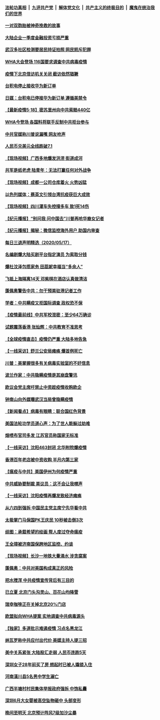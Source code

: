 ####  [法轮功真相](../../../../basic/blob/master/README.md?t=05182102) &nbsp;|&nbsp; [九评共产党](../../../../9ping.md/blob/master/README.md?t=05182102) &nbsp;|&nbsp; [解体党文化](../../../../jtdwh.md/blob/master/README.md?t=05182102)  &nbsp;|&nbsp; [共产主义的终极目的](../../../../gczydzjmd.md/blob/master/README.md?t=05182102) &nbsp;|&nbsp; [魔鬼在统治我们的世界](../../../../mgztzwmdsj.md/blob/master/README.md?t=05182102) 

#### [一对双胞胎被神奇挽救的故事](../pages/nsc413/n12116413.md?t=05182102) 


#### [大陆企业一季度金融投资亏损严重](../pages/nsc413/n12117927.md?t=05182102) 

#### [武汉多社区检测要居民持证拍照 网民怒斥犯罪](../pages/nsc413/n12117569.md?t=05182102) 

#### [WHA大会登场 116国要求调查中共病毒疫情](../pages/nsc413/n12117992.md?t=05182102) 

#### [疫情下北京信访机关关闭 截访依然猖獗](../pages/nsc413/n12117242.md?t=05182102) 

#### [台积电停止接收华为新订单](../pages/nsc413/n12117595.md?t=05182102) 

#### [日媒：台积电已停接华为新订单 遵循美禁令](../pages/nsc413/n12117798.md?t=05182102) 

#### [【最新疫情5·18】密苏里州向中共索赔440亿](../pages/nsc413/n12115367.md?t=05182102) 

#### [WHA今登场 各国料将联手反制中共拒台参与](../pages/nsc413/n12117180.md?t=05182102) 

#### [中共官媒称川普说漏嘴 网友呛声](../pages/nsc413/n12116849.md?t=05182102) 

#### [人民币兑美元全线跌破7.1](../pages/nsc413/n12117503.md?t=05182102) 

#### [【现场视频】广西多地爆发洪涝 街道成河](../pages/nsc413/n12117408.md?t=05182102) 

#### [共军是纸老虎 陆青年：无法打赢任何对外战争](../pages/nsc413/n12116271.md?t=05182102) 

#### [【现场视频】成都一公司仓库着火 火势凶猛](../pages/nsc413/n12117294.md?t=05182102) 

#### [以色列媒体：蔡英文引领台湾抗疫获巨大成效](../pages/nsc413/n12117256.md?t=05182102) 

#### [【现场视频】四川灌车失控撞多车 致1死14伤](../pages/nsc413/n12117171.md?t=05182102) 

#### [【纪元播报】“别问我 问中国去”川普再呛华裔女记者](../pages/nsc413/n12115768.md?t=05182102) 

#### [【纪元播报】揭秘：微信监控海外用户 助国内审查](../pages/nsc413/n12115769.md?t=05182102) 

#### [每日三退声明精选（2020/05/17）](../pages/nsc413/n12117130.md?t=05182102) 

#### [名编剧爆大陆买剧平台指定演员 为索取分钱](../pages/nsc413/n12116694.md?t=05182102) 

#### [爆杜汶泽包揽家务 田蕊妮幸福当“多余人”](../pages/nsc413/n12116539.md?t=05182102) 

#### [飞抵上海隔离14天 邓紫棋在酒店认真做清洁](../pages/nsc413/n12116777.md?t=05182102) 

#### [蓬佩奥警告中共：勿干预美驻港记者工作](../pages/nsc413/n12116878.md?t=05182102) 

#### [学者：中共瞒疫又拒国际调查 政权恐不保](../pages/nsc413/n12099710.md?t=05182102) 

#### [【疫情最前线】中共军校泄密：至少64万确诊](../pages/nsc413/n12116661.md?t=05182102) 

#### [试题震荡香港 张灿辉：中共教育不准思考](../pages/nsc413/n12116869.md?t=05182102) 

#### [【全球疫情直击】疫情仍严重 大陆多地告急](../pages/nsc413/n12116326.md?t=05182102) 

#### [【一线采访】舒兰公安局瘫痪 爆首例死亡](../pages/nsc413/n12116520.md?t=05182102) 

#### [川普：美掌握很多有关病毒实验室的不好信息](../pages/nsc413/n12116772.md?t=05182102) 

#### [波兰作家：中共隐瞒疫情是其崩盘警讯](../pages/nsc413/n12116706.md?t=05182102) 

#### [欧议会党主席吁禁止中资趁疫情收购欧企](../pages/nsc413/n12116773.md?t=05182102) 

#### [钟南山向外媒曝武汉当局曾隐瞒疫情](../pages/nsc413/n12116697.md?t=05182102) 

#### [【新闻看点】病毒有眼睛：联合国红色背景](../pages/nsc413/n12115092.md?t=05182102) 

#### [美国法轮功学员道心声：为了世人能躲过劫难](../pages/nsc413/n12116667.md?t=05182102) 

#### [熔喷布官司多发 江苏官员称国家无标准](../pages/nsc413/n12116641.md?t=05182102) 

#### [【一线采访】沈阳463封闭 北华附院爆疫情](../pages/nsc413/n12116595.md?t=05182102) 

#### [香港百年老店被中资收购 半月内第三家](../pages/nsc413/n12116467.md?t=05182102) 

#### [【瘟疫与中共】美国伊州为何疫情严重](../pages/nsc413/n12116483.md?t=05182102) 

#### [中共威胁要制裁 美议员：这不会让我噤声](../pages/nsc413/n12116518.md?t=05182102) 

#### [【一线采访】沈阳疫情再爆发致经济瘫痪](../pages/nsc413/n12115821.md?t=05182102) 

#### [从六四到强拆 中国民主党主席宁先华看中共](../pages/nsc413/n12115482.md?t=05182102) 

#### [太极掌门马保国PK王庆民 10秒被击倒3次](../pages/nsc413/n12116387.md?t=05182102) 

#### [组图：承载希望的绘画 帮人度过夺命瘟疫](../pages/nsc413/n12115569.md?t=05182102) 

#### [王全璋被济南国保跨地区监控、约谈](../pages/nsc413/n12116372.md?t=05182102) 

#### [【现场视频】长沙一地铁大量涌水 涉贪腐案](../pages/nsc413/n12115992.md?t=05182102) 

#### [蓬佩奥：中共对美国构成真正的风险](../pages/nsc413/n12116357.md?t=05182102) 


#### [把水搅浑 中共疫情宣传背后有三目的](../pages/nsc413/n12115408.md?t=05182102) 

#### [已立夏 北京门头沟灵山、百花山均降雪](../pages/nsc413/n12116287.md?t=05182102) 

#### [瑞幸咖啡正在关掉北京20%门店](../pages/nsc413/n12115995.md?t=05182102) 

#### [欧盟拟向WHA提案 实地调查中共病毒源头](../pages/nsc413/n12115439.md?t=05182102) 

#### [【独家】多道批示难遏疫情 习点名黑龙江](../pages/nsc413/n12115296.md?t=05182102) 

#### [纳瓦罗称中共应付出代价 美媒主持人提三招](../pages/nsc413/n12115389.md?t=05182102) 

#### [美中关系紧张 大陆股汇走弱 人民币连跌5天](../pages/nsc413/n12115597.md?t=05182102) 

#### [深圳女子28年前买了房 想起时已被人撬锁入住](../pages/nsc413/n12115981.md?t=05182102) 

#### [河南潢川县5名男中学生溺亡](../pages/nsc413/n12115994.md?t=05182102) 

#### [广西半塘村村民集体举报政府强拆 中饱私囊](../pages/nsc413/n12114671.md?t=05182102) 

#### [深圳6月大女婴被高空坠物砸中 头部变形](../pages/nsc413/n12115987.md?t=05182102) 

#### [晚间至明天 北京预计阵风7级加沙尘暴](../pages/nsc413/n12115926.md?t=05182102) 

